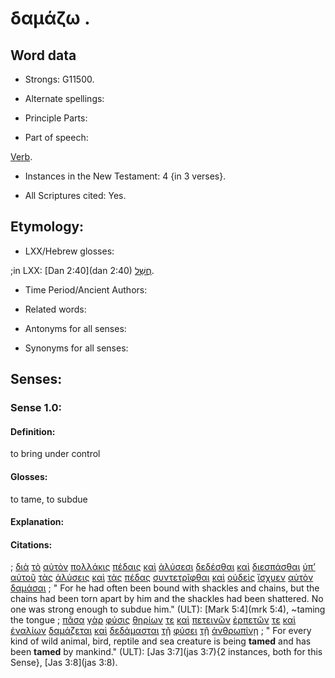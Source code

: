 # δαμάζω .

<!-- Status: S2=NeedsFinalCheck -->
<!-- Lexica used for edits: BDAG LN CVB  -->

## Word data

* Strongs: G11500.


* Alternate spellings:

* Principle Parts: 

* Part of speech: 

[Verb](http://ugg.readthedocs.io/en/latest/verb.html). 

* Instances in the New Testament: 4 {in 3 verses}.

* All Scriptures cited: Yes.

## Etymology: 


* LXX/Hebrew glosses: 

;in LXX: [Dan 2:40](dan 2:40) [חֲשַׁל](//en-uhal/H2827).

* Time Period/Ancient Authors: 

* Related words: 

* Antonyms for all senses:

* Synonyms for all senses: 


## Senses:


### Sense  1.0: 

#### Definition: 

to bring under control

#### Glosses: 

to tame, to subdue

#### Explanation:

#### Citations: 

; [διὰ](../G12230/01.md) [τὸ](../G35880/01.md) [αὐτὸν](../G08460/01.md) [πολλάκις](../G41780/01.md) [πέδαις](../G39760/01.md) [καὶ](../G25320/01.md) [ἁλύσεσι](../G02540/01.md) [δεδέσθαι](../G12100/01.md) [καὶ](../G25320/01.md) [διεσπάσθαι](../G12880/01.md) [ὑπ’](../G52590/01.md) [αὐτοῦ](../G08460/01.md) [τὰς](../G35880/01.md) [ἁλύσεις](../G02540/01.md) [καὶ](../G25320/01.md) [τὰς](../G35880/01.md) [πέδας](../G39760/01.md) [συντετρῖφθαι](../G49370/01.md) [καὶ](../G25320/01.md) [οὐδεὶς](../G37620/01.md) [ἴσχυεν](../G24800/01.md) [αὐτὸν](../G08460/01.md) [δαμάσαι](../G11500/01.md)
; " For he had often been bound with shackles and chains, but the chains had been torn apart by him and the shackles had been shattered. No one was strong enough to subdue him." (ULT): 
[Mark 5:4](mrk 5:4), 
~taming the tongue
; [πᾶσα](../G39560/01.md) [γὰρ](../G10630/01.md) [φύσις](../G54490/01.md) [θηρίων](../G23420/01.md) [τε](../G50370/01.md) [καὶ](../G25320/01.md) [πετεινῶν](../G40710/01.md) [ἑρπετῶν](../G20620/01.md) [τε](../G50370/01.md) [καὶ](../G25320/01.md) [ἐναλίων](../G17240/01.md) [δαμάζεται](../G11500/01.md) [καὶ](../G25320/01.md) [δεδάμασται](../G11500/01.md) [τῇ](../G35880/01.md) [φύσει](../G54490/01.md) [τῇ](../G35880/01.md) [ἀνθρωπίνῃ](../G04420/01.md)
; " For every kind of wild animal, bird, reptile and sea creature is being **tamed** and has been **tamed** by mankind." (ULT): 
[Jas 3:7](jas 3:7){2 instances, both for this Sense}, [Jas 3:8](jas 3:8).

 


